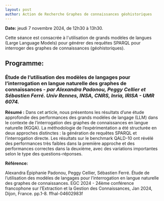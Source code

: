 ```yaml
---
layout: post
author: Action de Recherche Graphes de connaissances géohistoriques
---
```


**Date:** jeudi 7 novembre 2024, de 12h30 à 13h30. 

Cette séance est consacrée à l'utilisation de grands modèles de langues (Large Language Models) pour générer des requêtes SPARQL pour interroger des graphes de connaissances (géohistoriques).

## Programme:

### Étude de l’utilisation des modèles de langages pour l’interrogation en langue naturelle des graphes de connaissances - *par Alexandra Padonou, Peggy Cellier et Sébastien Ferré. Univ Rennes, INSA, CNRS, Inria, IRISA - UMR 6074.*

**Résumé :**
Dans cet article, nous présentons les résultats d’une étude approfondie des performances des grands modèles de langage (LLM) dans le contexte de l’interrogation des graphes de connaissances en langue naturelle (KGQA).
La méthodologie de l’expérimentation a été structurée en deux approches distinctes : la génération de requêtes SPARQL et l’interrogation directe. Les résultats sur le benchmark QALD-10 ont révélé des performances très faibles dans
la première approche et des performances correctes dans la deuxième, avec des variations importantes selon le type des questions-réponses.

**Référence:** 

Alexandra Épiphanie Padonou, Peggy Cellier, Sébastien Ferré. Étude de l’utilisation des modèles de langages pour l’interrogation en langue naturelle des graphes de connaissances. EGC 2024 - 24ème conférence francophone sur l’Extraction et la Gestion des Connaissances, Jan 2024, Dijon, France. pp.1-8. ffhal-04602983f
